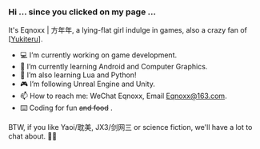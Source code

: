 ### Hi ... since you clicked on my page ... 

  It's Eqnoxx | 方年年, a lying-flat girl indulge in games, also a crazy fan of [[Yukiteru](https://github.com/wfly1998)].
  
  - 💻 I’m currently working on game development.
  - 🌱 I’m currently learning Android and Computer Graphics.
  - 🧐 I’m also learning Lua and Python!
  - 🎮 I’m following Unreal Engine and Unity.
  - 📫 How to reach me: WeChat Eqnoxx, Email Eqnoxx@163.com.
  - ⌨️ Coding for fun ~~and food~~ .
  
BTW, if you like Yaoi/耽美, JX3/剑网三 or science fiction, we'll have a lot to chat about. 🏳️‍🌈
